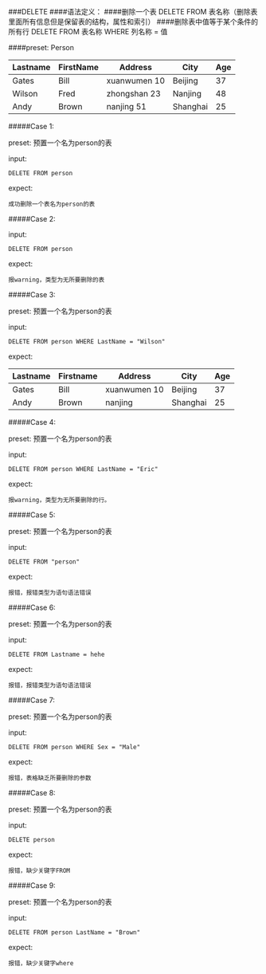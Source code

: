 ###DELETE 
####语法定义： 
####删除一个表
DELETE FROM 表名称（删除表里面所有信息但是保留表的结构，属性和索引）
####删除表中值等于某个条件的所有行
DELETE FROM 表名称 WHERE 列名称 = 值


####preset:
Person

| Lastname | FirstName | Address      | City     | Age |
|----------|-----------|--------------|----------|-----|
| Gates    | Bill      | xuanwumen 10 | Beijing  | 37  |
| Wilson   | Fred      | zhongshan 23 | Nanjing  | 48  |
| Andy     | Brown     | nanjing 51   | Shanghai | 25  |


#####Case 1:

preset: 
预置一个名为person的表

input:

```	
DELETE FROM person
```

expect:
```
成功删除一个表名为person的表
```

#####Case 2:

input:

```	
DELETE FROM person
```

expect:

```
报warning，类型为无所要删除的表
```


#####Case 3:

preset: 
预置一个名为person的表

input:

```
DELETE FROM person WHERE LastName = "Wilson"
```

expect:

| Lastname | Firstname | Address      | City     | Age |
|----------|-----------|--------------|----------|-----|
| Gates    | Bill      | xuanwumen 10 | Beijing  | 37  |
| Andy     | Brown     | nanjing      | Shanghai | 25  |

#####Case 4:

preset: 
预置一个名为person的表

input:

```
DELETE FROM person WHERE LastName = "Eric"
```

expect:

```
报warning，类型为无所要删除的行。
```

#####Case 5:

preset: 
预置一个名为person的表

input:

```
DELETE FROM "person"
```

expect:
```
报错，报错类型为语句语法错误
```

#####Case 6:

preset: 
预置一个名为person的表

input:

```
DELETE FROM Lastname = hehe
```

expect:
```
报错，报错类型为语句语法错误
```

#####Case 7:

preset: 
预置一个名为person的表

input:

```
DELETE FROM person WHERE Sex = "Male"
```
expect:

```
报错，表格缺乏所要删除的参数
```

#####Case 8:

preset: 
预置一个名为person的表

input:

```
DELETE person
```
expect:

```
报错，缺少关键字FROM
```

#####Case 9:

preset: 
预置一个名为person的表

input:

```
DELETE FROM person LastName = "Brown"
```
expect:

```
报错，缺少关键字where
```
